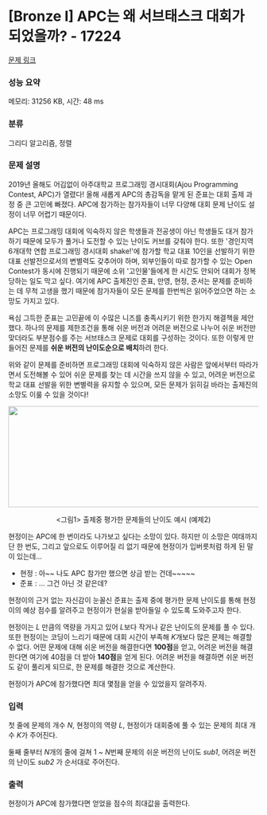 # [Bronze I] APC는 왜 서브태스크 대회가 되었을까? - 17224 

[문제 링크](https://www.acmicpc.net/problem/17224) 

### 성능 요약

메모리: 31256 KB, 시간: 48 ms

### 분류

그리디 알고리즘, 정렬

### 문제 설명

<p>2019년 올해도 어김없이 아주대학교 프로그래밍 경시대회(Ajou Programming Contest, APC)가 열렸다! 올해 새롭게 APC의 총감독을 맡게 된 준표는 대회 출제 과정 중 큰 고민에 빠졌다. APC에 참가하는 참가자들이 너무 다양해 대회 문제 난이도 설정이 너무 어렵기 때문이다.</p>

<p>APC는 프로그래밍 대회에 익숙하지 않은 학생들과 전공생이 아닌 학생들도 대거 참가하기 때문에 모두가 풀거나 도전할 수 있는 난이도 커브를 갖춰야 한다. 또한 '경인지역 6개대학 연합 프로그래밍 경시대회 shake!'에 참가할 학교 대표 10인을 선발하기 위한 대표 선발전으로서의 변별력도 갖추어야 하며, 외부인들이 따로 참가할 수 있는 Open Contest가 동시에 진행되기 때문에 소위 '고인물'들에게 한 시간도 안되어 대회가 정복당하는 일도 막고 싶다. 여기에 APC 출제진인 준표, 만영, 현정, 준서는 문제를 준비하는 데 무척 고생을 했기 때문에 참가자들이 모든 문제를 한번씩은 읽어주었으면 하는 소망도 가지고 있다.</p>

<p>욕심 그득한 준표는 고민끝에 이 수많은 니즈를 충족시키기 위한 한가지 해결책을 제안했다. 하나의 문제를 제한조건을 통해 쉬운 버전과 어려운 버전으로 나누어 쉬운 버전만 맞더라도 부분점수를 주는 서브태스크 문제로 대회를 구성하는 것이다. 또한 이렇게 만들어진 문제를 <strong>쉬운 버전의 난이도순으로 배치</strong>하려 한다.</p>

<p>위와 같이 문제를 준비하면 프로그래밍 대회에 익숙하지 않은 사람은 앞에서부터 따라가면서 도전해볼 수 있어 쉬운 문제를 찾는 데 시간을 쓰지 않을 수 있고, 어려운 버전으로 학교 대표 선발을 위한 변별력을 유지할 수 있으며, 모든 문제가 읽히길 바라는 출제진의 소망도 이룰 수 있을 것이다!</p>

<p style="text-align: center;"><img alt="" src="https://upload.acmicpc.net/26df1ce0-c71b-4fa8-8954-2f2f503900e9/-/preview/" style="width: 920px; height: 203px;"></p>

<p style="text-align: center;"><그림1> 출제중 평가한 문제들의 난이도 예시 (예제2)</p>

<p><em><!-- 아래 이야기는 팩션입니다. --></em></p>

<p>현정이는 APC에 한 번이라도 나가보고 싶다는 소망이 있다. 하지만 이 소망은 여태까지 단 한 번도, 그리고 앞으로도 이루어질 리 없기 때문에 현정이가 입버릇처럼 하게 된 말이 있는데...</p>

<ul>
	<li>현정 : 아~~ 나도 APC 참가만 했으면 상금 받는 건데~~~~~</li>
	<li>준표 : ... 그건 아닌 것 같은데?</li>
</ul>

<p>현정이의 근거 없는 자신감이 눈꼴신 준표는 출제 중에 평가한 문제 난이도를 통해 현정이의 예상 점수를 알려주고 현정이가 현실을 받아들일 수 있도록 도와주고자 한다.</p>

<p>현정이는 <em>L</em> 만큼의 역량을 가지고 있어 <em>L</em>보다 작거나 같은 난이도의 문제를 풀 수 있다. 또한 현정이는 코딩이 느리기 때문에 대회 시간이 부족해 <em>K</em>개보다 많은 문제는 해결할 수 없다. 어떤 문제에 대해 쉬운 버전을 해결한다면 <strong>100점</strong>을 얻고, 어려운 버전을 해결한다면 여기에 40점을 더 받아 <strong>140점</strong>을 얻게 된다. 어려운 버전을 해결하면 쉬운 버전도 같이 풀리게 되므로, 한 문제를 해결한 것으로 계산한다.</p>

<p>현정이가 APC에 참가했다면 최대 몇점을 얻을 수 있었을지 알려주자.</p>

### 입력 

 <p>첫 줄에 문제의 개수 <em>N</em>, 현정이의 역량 <em>L</em>, 현정이가 대회중에 풀 수 있는 문제의 최대 개수 <em>K</em>가 주어진다.</p>

<p>둘째 줄부터 <em>N</em>개의 줄에 걸쳐 1 ~ <em>N</em>번째 문제의 쉬운 버전의 난이도 <em>sub1</em>, 어려운 버전의 난이도 <em>sub2</em> 가 순서대로 주어진다.</p>

### 출력 

 <p>현정이가 APC에 참가했다면 얻었을 점수의 최대값을 출력한다.</p>

